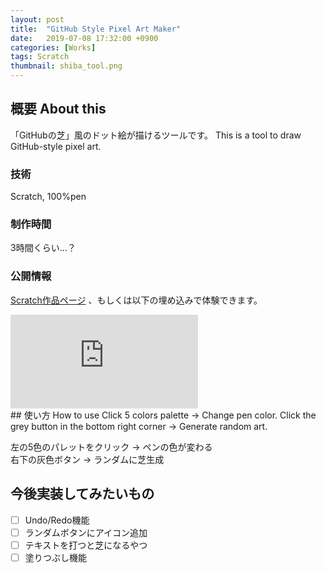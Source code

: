 ```yaml
---
layout: post
title:  "GitHub Style Pixel Art Maker"
date:   2019-07-08 17:32:00 +0900
categories: [Works]
tags: Scratch
thumbnail: shiba_tool.png
---
```

## 概要 About this
「GitHubの芝」風のドット絵が描けるツールです。
This is a tool to draw GitHub-style pixel art.

### 技術
Scratch, 100%pen

### 制作時間
3時間くらい…？

### 公開情報
[Scratch作品ページ](https://scratch.mit.edu/projects/320118770/) 、もしくは以下の埋め込みで体験できます。
<div class="iframe-wrapper">
<iframe src="https://scratch.mit.edu/projects/320118770/embed" allowtransparency="true" class="iframe" frameborder="0" scrolling="no" allowfullscreen></iframe>
</div>
## 使い方 How to use
Click 5 colors palette -> Change pen color.  
Click the grey button in the bottom right corner -> Generate random art.

左の5色のパレットをクリック -> ペンの色が変わる  
右下の灰色ボタン -> ランダムに芝生成

## 今後実装してみたいもの
- [ ]  Undo/Redo機能
- [ ]  ランダムボタンにアイコン追加
- [ ]  テキストを打つと芝になるやつ
- [ ]  塗りつぶし機能
